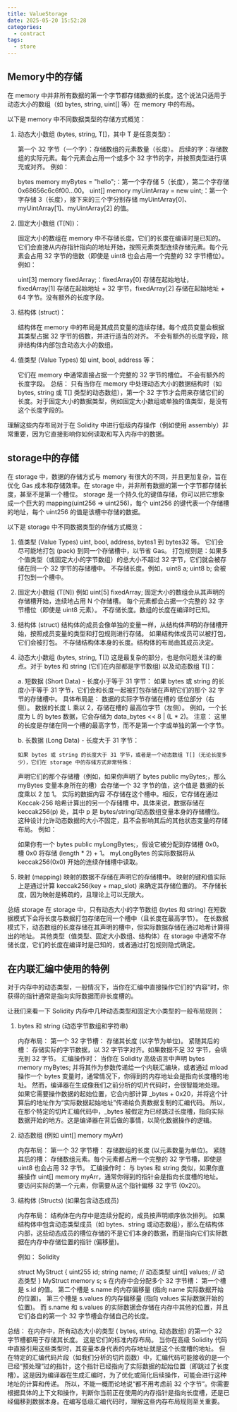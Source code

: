 ```yaml
---
title: ValueStorage
date: 2025-05-20 15:52:28
categories:
  - contract
tags:
  - store
---
```



## Memory中的存储

在 memory 中并非所有数据的第一个字节都存储数据的长度。这个说法只适用于动态大小的数组（如 bytes, string, uint[] 等）在 memory 中的布局。

以下是 memory 中不同数据类型的存储方式概览：

1. 动态大小数组 (bytes, string, T[]，其中 T 是任意类型)：

    第一个 32 字节（一个字）：存储数组的元素数量（长度）。
    后续的字：存储数组的实际元素。每个元素会占用一个或多个 32 字节的字，并按照类型进行填充或对齐。
    例如：

    bytes memory myBytes = "hello";：第一个字存储 5（长度），第二个字存储 0x68656c6c6f00...00。
    uint[] memory myUintArray = new uint[](3);：第一个字存储 3（长度），接下来的三个字分别存储 myUintArray[0]、myUintArray[1]、myUintArray[2] 的值。

2. 固定大小数组 (T[N])：

    固定大小的数组在 memory 中不存储长度。它们的长度在编译时是已知的。
    它们会直接从内存指针指向的地址开始，按照元素类型连续存储元素。每个元素会占用 32 字节的倍数（即使是 uint8 也会占用一个完整的 32 字节槽位）。
    例如：

    uint[3] memory fixedArray;：fixedArray[0] 存储在起始地址，fixedArray[1] 存储在起始地址 + 32 字节，fixedArray[2] 存储在起始地址 + 64 字节。没有额外的长度字段。

3. 结构体 (struct)：

    结构体在 memory 中的布局是其成员变量的连续存储。每个成员变量会根据其类型占据 32 字节的倍数，并进行适当的对齐。
    不会有额外的长度字段，除非结构体内部包含动态大小的数组。

4. 值类型 (Value Types) 如 uint, bool, address 等：

    它们在 memory 中通常直接占据一个完整的 32 字节的槽位。
    不会有额外的长度字段。
总结：
只有当你在 memory 中处理动态大小的数据结构时（如 bytes, string 或 T[] 类型的动态数组），第一个 32 字节才会用来存储它们的长度。对于固定大小的数据类型，例如固定大小数组或单独的值类型，是没有这个长度字段的。

理解这些内存布局对于在 Solidity 中进行低级内存操作（例如使用 assembly）非常重要，因为它直接影响你如何读取和写入内存中的数据。


## storage中的存储

在 storage 中，数据的存储方式与 memory 有很大的不同，并且更加复杂，旨在优化 Gas 成本和存储效率。在 storage 中，并非所有数据的第一个字节都存储长度，甚至不是第一个槽位。
storage 是一个持久化的键值存储，你可以把它想象成一个巨大的 mapping(uint256 => uint256)，每个 uint256 的键代表一个存储槽的地址，每个 uint256 的值是该槽中存储的数据。

以下是 storage 中不同数据类型的存储方式概览：

1. 值类型 (Value Types)
    uint, bool, address, bytes1 到 bytes32 等。
    它们会尽可能地打包 (pack) 到同一个存储槽中，以节省 Gas。
    打包规则是：如果多个值类型（或固定大小的字节数组）的总大小不超过 32 字节，它们就会被存储在同一个 32 字节的存储槽中。
    不存储长度。例如，uint8 a; uint8 b; 会被打包到一个槽中。

2. 固定大小数组 (T[N])
    例如 uint[5] fixedArray;
    固定大小的数组会从其声明的存储槽开始，连续地占用 N 个存储槽。
    每个元素都会占据一个完整的 32 字节槽位（即使是 uint8 元素）。
    不存储长度。数组的长度在编译时已知。

3. 结构体 (struct)
    结构体的成员会像单独的变量一样，从结构体声明的存储槽开始，按照成员变量的类型和打包规则进行存储。
    如果结构体成员可以被打包，它们会被打包。
    不存储结构体本身的长度。结构体的布局由其成员决定。

4. 动态大小数组 (bytes, string, T[])
    这是最复杂的部分，也是你问题关注的重点。对于 bytes 和 string (它们在内部都是字节数组) 以及动态数组 T[]：

    a. 短数据 (Short Data) - 长度小于等于 31 字节：
       如果 bytes 或 string 的长度小于等于 31 字节，它们会和长度一起被打包存储在声明它们的那个 32 字节的存储槽中。
       具体布局是：
       数据的实际字节存储在槽的 低位部分（右侧）。
       数据的长度 L 乘以 2，存储在槽的 最高位字节（左侧）。
       例如，一个长度为 L 的 bytes 数据，它会存储为 data_bytes << 8 | (L * 2)。
       注意： 这里的长度是存储在同一个槽的最高字节，而不是第一个字或单独的第一个字节。

    b. 长数据 (Long Data) - 长度大于 31 字节：

       如果 bytes 或 string 的长度大于 31 字节，或者是一个动态数组 T[]（无论长度多少），它们在 storage 中的存储方式非常特殊：

    声明它们的那个存储槽（例如，如果你声明了 bytes public myBytes;，那么 myBytes 变量本身所在的槽）会存储一个 32 字节的值，这个值是 数据的长度乘以 2 加 1。
    实际的数据内容 不存储在这个槽中。相反，它存储在通过 Keccak-256 哈希计算出的另一个存储槽 中。具体来说，数据存储在 keccak256(p) 处，其中 p 是 bytes/string/动态数组变量本身的存储槽位。
    这种设计允许动态数据的大小不固定，且不会影响其后的其他状态变量的存储布局。
    例如：

    如果你有一个 bytes public myLongBytes;，假设它被分配到存储槽 0x0。
    槽 0x0 将存储 (length * 2) + 1。
    myLongBytes 的实际数据将从 keccak256(0x0) 开始的连续存储槽中读取。

5. 映射 (mapping)
    映射的数据不存储在声明它的存储槽中。
    映射的键和值实际上是通过计算 keccak256(key + map_slot) 来确定其存储位置的。
    不存储长度，因为映射是稀疏的，且理论上可以无限大。

总结 storage
在 storage 中，只有动态大小的字节数组 (bytes 和 string) 在短数据模式下会将长度与数据打包存储在同一个槽中（且长度在最高字节）。
在长数据模式下，动态数组的长度存储在其声明的槽中，但实际数据存储在通过哈希计算得出的地址。
其他类型（值类型、固定大小数组、结构体）在 storage 中通常不存储长度，它们的长度在编译时是已知的，或者通过打包规则隐式确定。

## 在内联汇编中使用的特例

对于内存中的动态类型，一般情况下，当你在汇编中直接操作它们的“内容”时，你获得的指针通常是指向实际数据而非长度槽的。

让我们来看一下 Solidity 内存中几种动态类型和固定大小类型的一般布局规则：

1. bytes 和 string (动态字节数组和字符串)

    内存布局：
    第一个 32 字节槽： 存储其长度 (以字节为单位)。
    紧随其后的槽： 存储实际的字节数据，以 32 字节字对齐。如果数据不足 32 字节，会填充到 32 字节。
    汇编操作时：
    当你在 Solidity 高级语言中声明 bytes memory myBytes; 并将其作为参数传递给一个内联汇编块，或者通过 mload 操作一个 bytes 变量时，通常情况下，你得到的内存地址会是指向长度槽的地址。
    然而，编译器在生成像我们之前分析的切片代码时，会很智能地处理。 如果它需要操作数据的起始位置，它会内部计算 _bytes + 0x20，并将这个计算后的地址作为“实际数据起始地址”传递给负责数据复制的汇编代码。
    所以，在那个特定的切片汇编代码中，_bytes 被假定为已经跳过长度槽，指向实际数据开始的地方。这是编译器在背后做的事情，以简化数据操作的逻辑。

2. 动态数组 (例如 uint[] memory myArr)

    内存布局：
    第一个 32 字节槽： 存储数组的长度 (以元素数量为单位)。
    紧随其后的槽： 存储数组元素。每个元素都占用一个完整的 32 字节槽，即使是 uint8 也会占用 32 字节。
    汇编操作时：
    与 bytes 和 string 类似，如果你直接操作 uint[] memory myArr，通常你得到的指针会是指向长度槽的地址。
    要访问实际的第一个元素，你需要从这个指针偏移 32 字节 (0x20)。

3. 结构体 (Structs) (如果包含动态成员)

    内存布局： 结构体在内存中是连续分配的，成员按声明顺序依次排列。
    如果结构体中包含动态类型成员（如 bytes、string 或动态数组），那么在结构体内部，这些动态成员的槽位存储的不是它们本身的数据，而是指向它们实际数据在内存中存储位置的指针 (偏移量)。

    例如：
    Solidity

    struct MyStruct {
        uint255 id;
        string name; // 动态类型
        uint[] values; // 动态类型
    }
    MyStruct memory s;
    s 在内存中会分配多个 32 字节槽：
    第一个槽是 s.id 的值。
    第二个槽是 s.name 的内存偏移量 (指向 name 实际数据开始的位置)。
    第三个槽是 s.values 的内存偏移量 (指向 values 实际数据开始的位置)。 而 s.name 和 s.values 的实际数据会存储在内存中其他的位置，并且它们各自的第一个 32 字节槽会存储自己的长度。
    
总结：
在内存中，所有动态大小的类型 ( bytes, string, 动态数组) 的第一个 32 字节槽都用于存储其长度。 这是它们的标准内存布局。
当你在高级 Solidity 代码中直接引用这些类型时，其变量本身代表的内存地址就是这个长度槽的地址。
但在特定的汇编代码片段（如我们分析的切片函数）中，汇编代码可能接收的是一个已经“预处理”过的指针，这个指针已经指向了实际数据的起始位置（即跳过了长度槽）。这是因为编译器在生成汇编时，为了优化或简化后续操作，可能会进行这种地址的计算和传递。
所以，不能一概而论地说“都不用考虑前 32 个字节”。你需要根据具体的上下文和操作，判断你当前正在使用的内存指针是指向长度槽，还是已经偏移到数据本身。在编写低级汇编代码时，理解这些内存布局规则至关重要。
